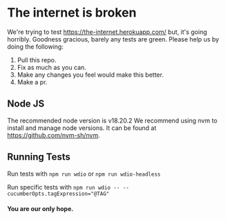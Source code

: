 # The internet is broken

We're trying to test https://the-internet.herokuapp.com/ but, it's going horribly. Goodness gracious, barely any tests are green. Please help us by doing the following:

1. Pull this repo.
2. Fix as much as you can.
3. Make any changes you feel would make this better.
4. Make a pr.

## Node JS

The recommended node version is v18.20.2
We recommend using nvm to install and manage node versions. It can be found at https://github.com/nvm-sh/nvm.

## Running Tests

Run tests with `npm run wdio` or `npm run wdio-headless`

Run specific tests with `npm run wdio -- --cucumberOpts.tagExpression="@TAG"`

#### You are our only hope.
